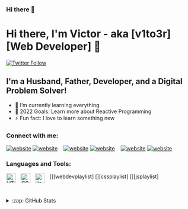 ### Hi there 👋

<!--
**v1t03r/v1t03r** is a ✨ _special_ ✨ repository because its `README.md` (this file) appears on your GitHub profile.

Here are some ideas to get you started:

- 🔭 I’m currently working on ...
- 🌱 I’m currently learning ...
- 👯 I’m looking to collaborate on ...
- 🤔 I’m looking for help with ...
- 💬 Ask me about ...
- 📫 How to reach me: ...
- 😄 Pronouns: ...
- ⚡ Fun fact: ...
-->
# Hi there, I'm Victor - aka [v1to3r][Web Developer] 👋 

[![Twitter Follow](https://img.shields.io/twitter/follow/v1to3r?color=1DA1F2&logo=twitter&style=for-the-badge)](https://twitter.com/intent/follow?original_referer=https%3A%2F%2Fgithub.com%2FcodeSTACKr&screen_name=codeSTACKr)

## I'm a Husband, Father, Developer, and a Digital Problem Solver!

- 🌱 I’m currently learning everything 
- 🥅 2022 Goals: Learn more about Reactive Programming
- ⚡ Fun fact: I love to learn something new

### Connect with me:

[![website](./img/twitter-light.svg)](https://twitter.com/v1to3r#gh-light-mode-only)
[![website](./img/twitter-dark.svg)](https://twitter.com/v1to3r#gh-dark-mode-only)
&nbsp;&nbsp;
[![website](./img/linkedin-light.svg)](https://linkedin.com/in/v1to3r#gh-light-mode-only)
[![website](./img/linkedin-dark.svg)](https://linkedin.com/in/v1to3r#gh-dark-mode-only)
&nbsp;&nbsp;
[![website](./img/instagram-light.svg)](https://instagram.com/v1to3r#gh-light-mode-only)
[![website](./img/instagram-dark.svg)](https://instagram.com/v1to3r#gh-dark-mode-only)

### Languages and Tools:

[<img align="left" alt="HTML5" width="26px" src="https://cdn.jsdelivr.net/gh/devicons/devicon/icons/html5/html5-original.svg" style="padding-right:10px;" />][webdevplaylist]
[<img align="left" alt="CSS3" width="26px" src="https://cdn.jsdelivr.net/gh/devicons/devicon/icons/css3/css3-original.svg" style="padding-right:10px;" />][cssplaylist]
[<img align="left" alt="JavaScript" width="26px" src="https://cdn.jsdelivr.net/gh/devicons/devicon/icons/javascript/javascript-original.svg" style="padding-right:10px;" />][jsplaylist]

<br />
<br />

<details>
  <summary>:zap: GitHub Stats</summary>
  <img align="left" alt="codeSTACKr's GitHub Stats" src="https://github-readme-stats.vercel.app/api?username=codeSTACKr&show_icons=true&hide_border=false&title_color=ff652f&icon_color=FFE400&bg_color=09131B&text_color=ffffff&border_color=0c1a25" />
</details>

[twitter]: https://twitter.com/v1to3r
[instagram]: https://instagram.com/v1to3r
[linkedin]: https://linkedin.com/in/v1to3r
